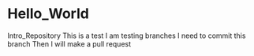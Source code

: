 # Hello_World
Intro_Repository
This is a test
I am testing branches
I need to commit this branch
Then I will make a pull request
